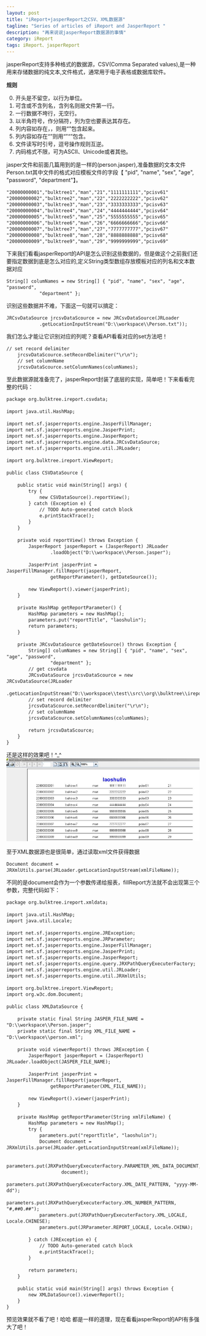 ```yaml
---
layout: post
title: "iReport+jasperReport之CSV、XML数据源"
tagline: "Series of articles of iReport and JasperReport "
description: "再来说说jasperReport数据源的事情"
category: iReport
tags: iReport、jasperReport
---
```


jasperReport支持多种格式的数据源，CSV(Comma Separated values),是一种用来存储数据的纯文本,文件格式，通常用于电子表格或数据库软件。  

**规则**  

0. 开头是不留空，以行为单位。  
1. 可含或不含列名，含列名则居文件第一行。  
2. 一行数据不垮行，无空行。  
3. 以半角符号，作分隔符，列为空也要表达其存在。  
4. 列内容如存在，，则用“”包含起来。  
5. 列内容如存在“”则用“”“”包含。  
6. 文件读写时引号，逗号操作规则互逆。  
7. 内码格式不限，可为ASCII、Unicode或者其他。  

jasper文件和前面几篇用到的是一样的(person.jasper),准备数据的文本文件Person.txt其中文件的格式对应模板文件的字段【 "pid", "name", "sex", "age", "password", "department"】。  
	
	"20000000001","bulktree1","man","21","1111111111","pcisv61"
	"20000000002","bulktree2","man","22","2222222222","pcisv62"
	"20000000003","bulktree3","man","23","3333333333","pcisv63"
	"20000000004","bulktree4","man","24","4444444444","pcisv64"
	"20000000005","bulktree5","man","25","5555555555","pcisv65"
	"20000000006","bulktree6","man","26","6666666666","pcisv66"
	"20000000007","bulktree7","man","27","7777777777","pcisv67"
	"20000000008","bulktree8","man","28","8888888888","pcisv68"
	"20000000009","bulktree9","man","29","9999999999","pcisv69"
	
下来我们看看jasperReport的API是怎么识别这些数据的，但是做这个之前我们还要指定数据到底是怎么对应的,定义String类型数组存放模板对应的列名和文本数据对应  
	
	String[] columNames = new String[] { "pid", "name", "sex", "age", "password",
                "department" };
	
识别这些数据并不难，下面这一句就可以搞定：  
	
	JRCsvDataSource jrcsvDataScource = new JRCsvDataSource(JRLoader
                .getLocationInputStream("D:\\workspace\\Person.txt"));
	
我们怎么才能让它识别对应的列呢？查看API看看对应的set方法吧！  
	
	// set record delimiter
        jrcsvDataScource.setRecordDelimiter("\r\n");
        // set columnName
        jrcsvDataScource.setColumnNames(columNames);

至此数据源就准备完了，jasperReport封装了底层的实现，简单吧！下来看看完整的代码：  
	
	package org.bulktree.ireport.csvdata;

	import java.util.HashMap;

	import net.sf.jasperreports.engine.JasperFillManager;
	import net.sf.jasperreports.engine.JasperPrint;
	import net.sf.jasperreports.engine.JasperReport;
	import net.sf.jasperreports.engine.data.JRCsvDataSource;
	import net.sf.jasperreports.engine.util.JRLoader;

	import org.bulktree.ireport.ViewReport;

	public class CSVDataSource {
		
		public static void main(String[] args) {
			try {
				new CSVDataSource().reportView();
			} catch (Exception e) {
				// TODO Auto-generated catch block
				e.printStackTrace();
			}
		}

		private void reportView() throws Exception {
			JasperReport jasperReport = (JasperReport) JRLoader
					.loadObject("D:\\workspace\\Person.jasper");

			JasperPrint jasperPrint = JasperFillManager.fillReport(jasperReport,
					getReportParameter(), getDateSource());
			
			new ViewReport().viewer(jasperPrint);
		}

		private HashMap getReportParameter() {
			HashMap parameters = new HashMap();
			parameters.put("reportTitle", "laoshulin");
			return parameters;
		}

		private JRCsvDataSource getDateSource() throws Exception {
			String[] columNames = new String[] { "pid", "name", "sex", "age", "password",
					"department" };
			// get csvdata
			JRCsvDataSource jrcsvDataScource = new JRCsvDataSource(JRLoader
					.getLocationInputStream("D:\\workspace\\test\\src\\org\\bulktree\\ireport\\csvdata\\Person.txt"));
			// set record delimiter
			jrcsvDataScource.setRecordDelimiter("\r\n");
			// set columnName
			jrcsvDataScource.setColumnNames(columNames);

			return jrcsvDataScource;
		}
	}

还是这样的效果吧！^_^  
![显示效果](/static/img/20130427001.jpg)  

至于XML数据源也是很简单，通过读取xml文件获得数据  
	
	Document document = JRXmlUtils.parse(JRLoader.getLocationInputStream(xmlFileName));
	
不同的是document会作为一个参数传递给报表，fillReport方法就不会出现第三个参数，完整代码如下：  
	
	package org.bulktree.ireport.xmldata;

	import java.util.HashMap;
	import java.util.Locale;

	import net.sf.jasperreports.engine.JRException;
	import net.sf.jasperreports.engine.JRParameter;
	import net.sf.jasperreports.engine.JasperFillManager;
	import net.sf.jasperreports.engine.JasperPrint;
	import net.sf.jasperreports.engine.JasperReport;
	import net.sf.jasperreports.engine.query.JRXPathQueryExecuterFactory;
	import net.sf.jasperreports.engine.util.JRLoader;
	import net.sf.jasperreports.engine.util.JRXmlUtils;

	import org.bulktree.ireport.ViewReport;
	import org.w3c.dom.Document;

	public class XMLDataSource {

		private static final String JASPER_FILE_NAME = "D:\\workspace\\Person.jasper";
		private static final String XML_FILE_NAME = "D:\\workspace\\person.xml";

		private void viewerReport() throws JRException {
			JasperReport jasperReport = (JasperReport) JRLoader.loadObject(JASPER_FILE_NAME);

			JasperPrint jasperPrint = JasperFillManager.fillReport(jasperReport,
					getReportParameter(XML_FILE_NAME));

			new ViewReport().viewer(jasperPrint);
		}

		private HashMap getReportParameter(String xmlFileName) {
			HashMap parameters = new HashMap();
			try {
				parameters.put("reportTitle", "laoshulin");
				Document document = JRXmlUtils.parse(JRLoader.getLocationInputStream(xmlFileName));

				parameters.put(JRXPathQueryExecuterFactory.PARAMETER_XML_DATA_DOCUMENT,
						document);
				parameters.put(JRXPathQueryExecuterFactory.XML_DATE_PATTERN, "yyyy-MM-dd");
				parameters.put(JRXPathQueryExecuterFactory.XML_NUMBER_PATTERN, "#,##0.##");
				parameters.put(JRXPathQueryExecuterFactory.XML_LOCALE, Locale.CHINESE);
				parameters.put(JRParameter.REPORT_LOCALE, Locale.CHINA);

			} catch (JRException e) {
				// TODO Auto-generated catch block
				e.printStackTrace();
			}

			return parameters;
		}

		public static void main(String[] args) throws Exception {
			new XMLDataSource().viewerReport();
		}
	}
	
预览效果就不看了吧！哈哈 都是一样的道理，现在看看jasperReport的API有多强大了吧！  



[BeanDataSource]:http://jutleo.github.io/2013/04/26/iReport-jasperReport-04/